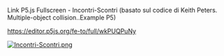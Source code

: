 Link P5.js Fullscreen - Incontri-Scontri (basato sul codice di Keith Peters. Multiple-object collision..Example P5)

https://editor.p5js.org/fe-to/full/wkPUQPuNy

[![Incontri-Scontri.png](https://i.postimg.cc/RZ2R1hLR/Incontri-Scontri.png)](https://postimg.cc/9DtZCWSR)
